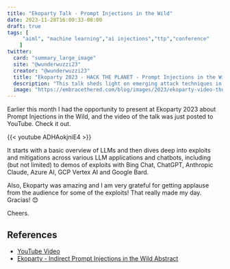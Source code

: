 ```yaml
---
title: "Ekoparty Talk - Prompt Injections in the Wild"
date: 2023-11-28T16:00:33-08:00
draft: true
tags: [
     "aiml", "machine learning","ai injections","ttp","conference"
    ]
twitter:
  card: "summary_large_image"
  site: "@wunderwuzzi23"
  creator: "@wunderwuzzi23"
  title: "Ekoparty 2023 - HACK THE PLANET - Prompt Injections in the Wild, real-world exploits and mitigations."
  description: "This talk sheds light on emerging attack techniques in AI applications such as Prompt Injections, a vulnerability at the very core of LLM Agents, Automated Tool Request Forgery, Data Exfiltration, and more."
  image: "https://embracethered.com/blog/images/2023/ekoparty-video-thumbnail.png"
---
```


Earlier this month I had the opportunity to present at Ekoparty 2023 about Prompt Injections in the Wild, and the video of the talk was just posted to YouTube. Check it out.

{{< youtube ADHAokjniE4 >}}

It starts with a basic overview of LLMs and then dives deep into exploits and mitigations across various LLM applications and chatbots, including (but not limited) to demos of exploits with Bing Chat, ChatGPT, Anthropic Claude, Azure AI, GCP Vertex AI and Google Bard.

Also, Ekoparty was amazing and I am very grateful for getting applause from the audience for some of the exploits! That really made my day. Gracias! 😊

Cheers.

## References


* [YouTube Video](https://www.youtube.com/watch?v=ADHAokjniE4)
* [Ekoparty - Indirect Prompt Injections in the Wild Abstract](https://ekoparty.org/eko2023-agenda/indirect-prompt-injections-in-the-wild-real-world-exploits-and-mitigations/)




